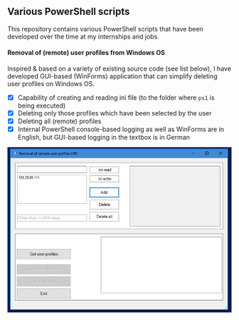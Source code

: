 ## Various PowerShell scripts

This repository contains various PowerShell scripts that have been developed over the time at my internships and jobs. 


#### Removal of (remote) user profiles from Windows OS

Inspired & based on a variety of existing source code (see list below), I have developed GUI-based (WinForms) application that can simplify deleting user profiles on Windows OS. 


- [X] Capability of creating and reading ini file (to the folder where `ps1` is being executed)
- [X] Deleting only those profiles which have been selected by the user
- [X] Deleting all (remote) profiles
- [X] Internal PowerShell console-based logging as well as WinForms are in English, but GUI-based logging in the textbox is in German

![delete_user_profiles](images/delete_remote_user_profiles_gui.PNG)

#### 